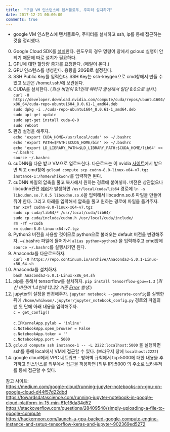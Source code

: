 ```yaml
---
title:  "구글 VM 인스턴스에 텐서플로우, 주피터 설치하기"
date: 2017-12-21 00:00:00
comments: true
---
```


- google VM 인스턴스에 텐서플로우, 주피터를 설치하고 ssh, ip를 통해 접근하는 것을 정리했다.

0. Google Cloud SDK를 [설치](https://dl.google.com/dl/cloudsdk/channels/rapid/GoogleCloudSDKInstaller.exe)한다. 윈도우의 경우 명령어 창에서 gcloud 실행이
안 되기 때문에 따로 설치가 필요하다.
1. GPU에 대한 할당량 증가를 요청한다. (메일이 온다.)
2. GPU 인스턴스를 생성한다. 용량을 20GB로 설정한다.
3. SSH Public Key를 입력한다. SSH Key는 ssh-keygen으로 cmd창에서 만들 수 있고 보관은 /home/.ssh/에 보관된다.
4. CUDA를 설치한다. (*최신 버전이 9.1인데 에러가 발생해서 일단 8.0으로 설치.*) <br>
  `curl -O http://developer.download.nvidia.com/compute/cuda/repos/ubuntu1604/x86_64/cuda-repo-ubuntu1604_8.0.61-1_amd64.deb` <br>
  `sudo dpkg -i ./cuda-repo-ubuntu1604_8.0.61-1_amd64.deb` <br>
  `sudo apt-get update` <br>
  `sudo apt-get install cuda-8-0` <br>
  `sudo reboot`
5. 환경 설정을 해주자. <br>
  `echo 'export CUDA_HOME=/usr/local/cuda' >> ~/.bashrc` <br>
  `echo 'export PATH=$PATH:$CUDA_HOME/bin' >> ~/.bashrc` <br>
  `echo 'export LD_LIBRARY_PATH=$LD_LIBRARY_PATH:$CUDA_HOME/lib64' >> ~/.bashrc` <br>
  `source ~/.bashrc` <br>
5. cuDNN을 다운 받고 VM으로 업로드한다. 다운로드는 이 nvidia [사이트](https://developer.nvidia.com/rdp/cudnn-download)에서 받으면 되고 cmd창에 `gcloud compute scp cudnn-8.0-linux-x64-v7.tgz instance-1:/home/whikwon/`를 입력하면 된다.
6. cuDNN 파일의 압축을 풀고 복사해서 원하는 경로에 붙여넣자. 버전은 상관없으나 libcudnn관련 [에러](https://github.com/tensorflow/tensorflow/issues/12416)가 발생하면 `/usr/local/cuda/lib64` 경로에 `ln -s libcudnn.so.7.0.5 libcudnn.so.6`을 입력해서 libcudnn.so.6 파일을 만들어줘야 한다. 그리고 아래를 입력해서 압축을 풀고 원하는 경로에 파일을 옮겨주자.<br>
  `tar xzvf cudnn-8.0-linux-x64-v7.tgz` <br>
  `sudo cp cuda/lib64/* /usr/local/cuda/lib64/` <br>
  `sudo cp cuda/include/cudnn.h /usr/local/cuda/include/` <br>
  `rm -rf ~/cuda` <br>
  `rm cudnn-8.0-linux-x64-v7.tgz` <br>
7. Python3 버전을 사용할 것이므로 python으로 불러오는 default 버전을 변경해주자. ~/.bashrc 파일에 들어가서 `alias python=python3` 을 입력해주고
   cmd창에 `source ~/.bashrc`를 실행시키면 된다.
8. Anaconda를 다운로드하자. <br> `curl -O https://repo.continuum.io/archive/Anaconda3-5.0.1-Linux-x86_64.sh`
9. Anaconda를 설치하자. <br> `bash Anaconda3-5.0.1-Linux-x86_64.sh`
10. pip를 통해서 tensorflow를 설치하자. `pip install tensorflow-gpu==1.3` (*최신 버전이 1.4인데 12.22 기준 [Error](https://github.com/tensorflow/tensorflow/issues/14182) 발생.*)
11. jupyter의 설정을 변경해주자. `jupyter notebook --generate-config`를 실행한 뒤에 `/home/whikwon/.jupyter/jupyter_notebook_config.py` 경로의 파일의 맨 윗 단에 아래 내용을 입력해주자. <br>
  `c = get_config()` <br>  
  `c.IPKernelApp.pylab = 'inline'` <br>
  `c.NotebookApp.open_browser = False` <br>
  `c.NotebookApp.token = ''` <br>
  `c.NotebookApp.port = 5000` <br>
12. `gcloud compute ssh instance-1 -- -L 2222:localhost:5000` 을 실행하면 ssh를 통해 local에서 VM에 접근할 수 있다. (브라우저 창에 `localhost:2222`)
13. google cloud에서 VPC 네트워크 - 방화벽 규칙에서 tcp:5000에 대한 내용을 추가하고 인스턴스를 외부에서 접근을 허용하면 [외부 IP]:5000 의 주소로
브라우저를 통해 접근할 수 있다.

참고 사이트: <br>
https://medium.com/google-cloud/running-jupyter-notebooks-on-gpu-on-google-cloud-d44f57d22dbd <br>
https://towardsdatascience.com/running-jupyter-notebook-in-google-cloud-platform-in-15-min-61e16da34d52 <br>
https://stackoverflow.com/questions/28409548/simply-uploading-a-file-to-google-compute <br>
https://hackernoon.com/launch-a-gpu-backed-google-compute-engine-instance-and-setup-tensorflow-keras-and-jupyter-902369ed5272
